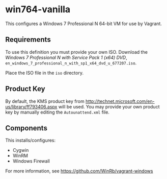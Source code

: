 win764-vanilla
==============

This configures a Windows 7 Professional N 64-bit VM for use by Vagrant.

## Requirements

To use this definition you must provide your own ISO.  Download the
*Windows 7 Professional N with Service Pack 1 (x64) DVD*,
`en_windows_7_professional_n_with_sp1_x64_dvd_u_677207.iso`.

Place the ISO file in the `iso` directory.

## Product Key

By default, the KMS product key from http://technet.microsoft.com/en-us/library/ff793406.aspx will be used.  You may provide your own product key by manually editing the `Autounattend.xml` file.


## Components

This installs/configures:

* Cygwin
* WinRM
* Windows Firewall


For more information, see https://github.com/WinRb/vagrant-windows
